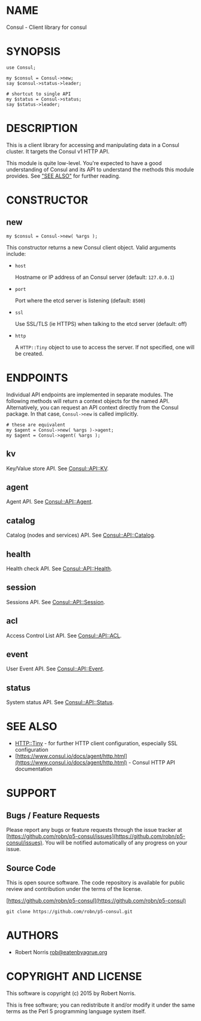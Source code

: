 # NAME

Consul - Client library for consul

# SYNOPSIS

    use Consul;
    
    my $consul = Consul->new;
    say $consul->status->leader;
    
    # shortcut to single API
    my $status = Consul->status;
    say $status->leader;

# DESCRIPTION

This is a client library for accessing and manipulating data in a Consul
cluster. It targets the Consul v1 HTTP API.

This module is quite low-level. You're expected to have a good understanding of
Consul and its API to understand the methods this module provides. See ["SEE ALSO"](#see-also)
for further reading.

# CONSTRUCTOR

## new

    my $consul = Consul->new( %args );

This constructor returns a new Consul client object. Valid arguments include:

- `host`

    Hostname or IP address of an Consul server (default: `127.0.0.1`)

- `port`

    Port where the etcd server is listening (default: `8500`)

- `ssl`

    Use SSL/TLS (ie HTTPS) when talking to the etcd server (default: off)

- `http`

    A `HTTP::Tiny` object to use to access the server. If not specified, one will
    be created.

# ENDPOINTS

Individual API endpoints are implemented in separate modules. The following
methods will return a context objects for the named API. Alternatively, you can
request an API context directly from the Consul package. In that case,
`Consul->new` is called implicitly.

    # these are equivalent
    my $agent = Consul->new( %args )->agent;
    my $agent = Consul->agent( %args );

## kv

Key/Value store API. See [Consul::API::KV](https://metacpan.org/pod/Consul::API::KV).

## agent

Agent API. See [Consul::API::Agent](https://metacpan.org/pod/Consul::API::Agent).

## catalog

Catalog (nodes and services) API. See [Consul::API::Catalog](https://metacpan.org/pod/Consul::API::Catalog).

## health

Health check API. See [Consul::API::Health](https://metacpan.org/pod/Consul::API::Health).

## session

Sessions API. See [Consul::API::Session](https://metacpan.org/pod/Consul::API::Session).

## acl

Access Control List API. See [Consul::API::ACL](https://metacpan.org/pod/Consul::API::ACL).

## event

User Event API. See [Consul::API::Event](https://metacpan.org/pod/Consul::API::Event).

## status

System status API. See [Consul::API::Status](https://metacpan.org/pod/Consul::API::Status).

# SEE ALSO

- [HTTP::Tiny](https://metacpan.org/pod/HTTP::Tiny) - for further HTTP client configuration, especially SSL configuration
- [https://www.consul.io/docs/agent/http.html](https://www.consul.io/docs/agent/http.html) - Consul HTTP API documentation

# SUPPORT

## Bugs / Feature Requests

Please report any bugs or feature requests through the issue tracker
at [https://github.com/robn/p5-consul/issues](https://github.com/robn/p5-consul/issues).
You will be notified automatically of any progress on your issue.

## Source Code

This is open source software. The code repository is available for
public review and contribution under the terms of the license.

[https://github.com/robn/p5-consul](https://github.com/robn/p5-consul)

    git clone https://github.com/robn/p5-consul.git

# AUTHORS

- Robert Norris <rob@eatenbyagrue.org>

# COPYRIGHT AND LICENSE

This software is copyright (c) 2015 by Robert Norris.

This is free software; you can redistribute it and/or modify it under
the same terms as the Perl 5 programming language system itself.
